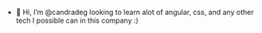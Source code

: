 - 👋 Hi, I’m @candradeg looking to learn alot of angular, css, and any other tech I possible can in this company :) 

<!---
candradeg/candradeg is a ✨ special ✨ repository because its `README.md` (this file) appears on your GitHub profile.
You can click the Preview link to take a look at your changes.
--->
